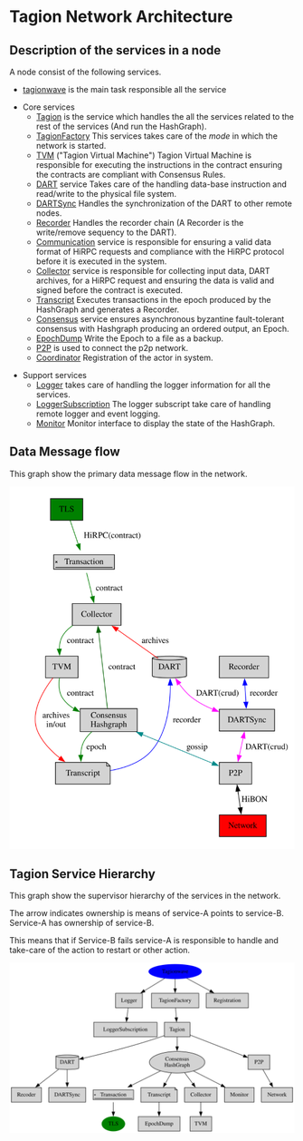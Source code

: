 # Tagion Network Architecture

## Description of the services in a node
A node consist of the following services.


* [tagionwave](/src/bin-wave/README.md) is the main task responsible all the service
- Core services
	- [Tagion](/documents/architecture/Tagion.md) is the service which handles the all the services related to the rest of the services (And run the HashGraph).
	- [TagionFactory](/documents/architecture/TagionFactory.md) This services takes care of the *mode* in which the network is started.
	- [TVM](/documents/architecture/TVM.md) ("Tagion Virtual Machine") Tagion Virtual Machine is responsible for executing the instructions in the contract ensuring the contracts are compliant with Consensus Rules.
	- [DART](/documents/architecture/DART.md "Distributed Archive of Random Transactions") service Takes care of the handling data-base instruction and read/write to the physical file system.
	- [DARTSync](/documents/architecture/DARTSync.md) Handles the synchronization of the DART to other remote nodes.
	- [Recorder](/documents/architecture/Recorder.md) Handles the recorder chain (A Recorder is the write/remove sequency to the DART).
	- [Communication](/documents/architecture/Communication.md) service is responsible for ensuring a valid data format of HiRPC requests and compliance with the HiRPC protocol before it is executed in the system. 
	- [Collector](/documents/architecture/Collector.md) service is responsible for collecting input data, DART archives, for a HiRPC request and ensuring the data is valid and signed before the contract is executed.
	- [Transcript](/documents/architecture/Transcript.md) Executes transactions in the epoch produced by the HashGraph and generates a Recorder.
	- [Consensus](/documents/architecture/Consensus.md) service ensures asynchronous byzantine fault-tolerant consensus with Hashgraph producing an ordered output, an Epoch. 
	- [EpochDump](/documents/architecture/EpochDump.md) Write the Epoch to a file as a backup.
	- [P2P](/documents/architecture/P2P.md "Peer to Peer") is used to connect the p2p network.
	- [Coordinator](/documents/architecture/Coordinator.md) Registration of the actor in system.

* Support services
	* [Logger](/documents/architecture/Logger.md) takes care of handling the logger information for all the services.
	* [LoggerSubscription](/document/architecture/LoggerSubscription.md) The logger subscript take care of handling remote logger and event logging.
	* [Monitor](/documents/architecture/Monitor.md) Monitor interface to display the state of the HashGraph.


## Data Message flow
This graph show the primary data message flow in the network.

![Dataflow](figs/dataflow.svg)

## Tagion Service Hierarchy

This graph show the supervisor hierarchy of the services in the network.

The arrow indicates ownership is means of service-A points to service-B. Service-A has ownership of service-B.

This means that if Service-B fails service-A is responsible to handle and take-care of the action to restart or other action.


![Tagion hierachy](figs/tagion_hierarchy.svg)
